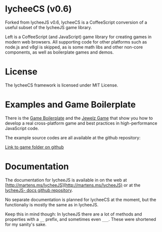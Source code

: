 
# lycheeCS (v0.6)

Forked from lycheeJS v0.6, lycheeCS is a CoffeeScript conversion of a useful
subset of the lycheeJS game library.

Left is a CoffeeScript (and JavaScript) game library for creating games in
modern web browsers. All supporting code for other platforms such as node.js and
v8gl is skipped, as is some math libs and other non-core components, as well as
boilerplate games and demos.


# License

The lycheeCS framework is licensed under MIT License.


# Examples and Game Boilerplate

There is the [Game Boilerplate](http://martens.ms/lycheeJS/game/boilerplate)
and the [Jewelz Game](http://martens.ms/lycheeJS/game/jewelz) that show you
how to develop a real cross-platform game and best practices in high-performance
JavaScript code.

The example source codes are all available at the github repository:

[Link to game folder on github](https://github.com/martensms/lycheeJS/tree/master/game)


# Documentation

The documentation for lycheeJS is available in on the web at
[http://martens.ms/lycheeJS](http://martens.ms/lycheeJS) or at the [lycheeJS-
docs github repository](https://github.com/martensms/lycheeJS-docs).

No separate documentation is planned for lycheeCS at the moment, but the
functionaliy is mostly the same as in lycheeJS.

Keep this in mind though: In lycheeJS there are a lot of methods and properties
with a `__` prefix, and sometimes even `___`. These were shortened for my
sanity's sake.
